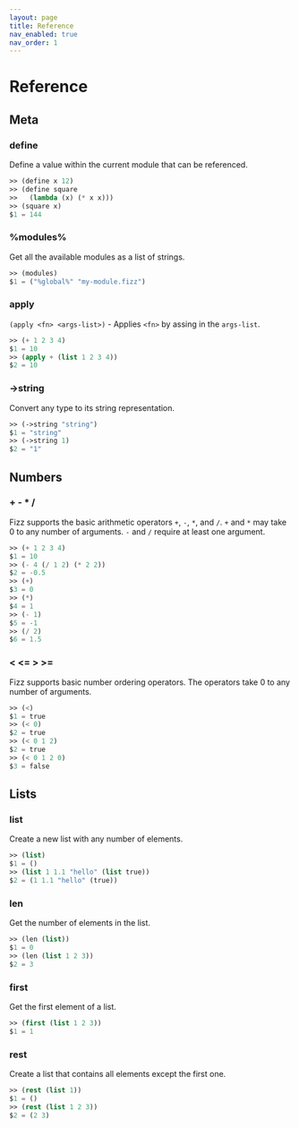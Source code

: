 ```yaml
---
layout: page
title: Reference
nav_enabled: true
nav_order: 1
---
```


# Reference

## Meta

### define

Define a value within the current module that can be referenced.

```lisp
>> (define x 12)
>> (define square
>>   (lambda (x) (* x x)))
>> (square x)
$1 = 144
```

### %modules%

Get all the available modules as a list of strings.

```lisp
>> (modules)
$1 = ("%global%" "my-module.fizz")
```

### apply

`(apply <fn> <args-list>)` - Applies `<fn>` by assing in the `args-list`.

```lisp
>> (+ 1 2 3 4)
$1 = 10
>> (apply + (list 1 2 3 4))
$2 = 10
```

### ->string

Convert any type to its string representation.

```lisp
>> (->string "string")
$1 = "string"
>> (->string 1)
$2 = "1"
```

## Numbers

### + - * /

Fizz supports the basic arithmetic operators `+`, `-`, `*`, and `/`. `+` and `*`
may take 0 to any number of arguments. `-` and `/` require at least one argument.

```lisp
>> (+ 1 2 3 4)
$1 = 10
>> (- 4 (/ 1 2) (* 2 2))
$2 = -0.5
>> (+)
$3 = 0
>> (*)
$4 = 1
>> (- 1)
$5 = -1
>> (/ 2)
$6 = 1.5
```

### < <= > >=

Fizz supports basic number ordering operators. The operators take 0 to any
number of arguments.

```lisp
>> (<)
$1 = true
>> (< 0)
$2 = true
>> (< 0 1 2)
$2 = true
>> (< 0 1 2 0)
$3 = false
```

## Lists

### list

Create a new list with any number of elements.

```lisp
>> (list)
$1 = ()
>> (list 1 1.1 "hello" (list true))
$2 = (1 1.1 "hello" (true))
```

### len

Get the number of elements in the list.

```lisp
>> (len (list))
$1 = 0
>> (len (list 1 2 3))
$2 = 3
```

### first

Get the first element of a list.

```lisp
>> (first (list 1 2 3))
$1 = 1
```

### rest

Create a list that contains all elements except the first one.

```lisp
>> (rest (list 1))
$1 = ()
>> (rest (list 1 2 3))
$2 = (2 3)
```
